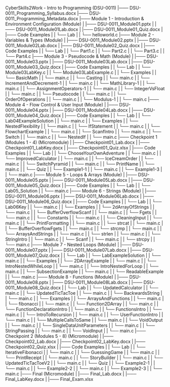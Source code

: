CyberSkills2Work - Intro to Programming (DSU-0011)
|─── DSU-0011_Programming_Syllabus.docx
|─── DSU-0011_Programming_Metadata.docx
|─── Module 1 - Introduction & Environment Configuration (Module)
|     |─── DSU-0011_Module01.pptx
|     |─── DSU-0011_Module01Lab.docx
|     |─── DSU-0011_Module01_Quiz.docx
|     |─── Code Examples
|     |     └── Lab
|     |         └── helloworld.c
|─── Module 2 - Variables & Types (Module)
|     |─── DSU-0011_Module02.pptx
|     |─── DSU-0011_Module02Lab.docx
|     |─── DSU-0011_Module02_Quiz.docx
|     |─── Code Examples
|     |     └── Lab
|     |         └── Part1.c
|     |         └── Part2.c
|     |         └── Part3.c
|     |         └── Part4.c
|─── Module 3 - Pseudocode & Math (Module)
|     |─── DSU-0011_Module03.pptx
|     |─── DSU-0011_Module03Lab.docx
|     |─── DSU-0011_Module03_Quiz.docx
|     |─── Code Examples
|     |     └── Lab
|     |         └── Module03LabKey.c
|     |         └── Module03LabExample.c
|     |     └── Examples
|     |         └── BasicMath
|     |             └── main.c
|     |         └── Casting
|     |             └── main.c
|     |         └── IncrementAndDecrement-1
|     |             └── main.c
|     |         └── MathLibrary-1
|     |             └── main.c
|     |         └── AssignmentOperators-1
|     |             └── main.c
|     |         └── IntegerVsFloat
|     |             └── main.c
|     |         └── Pseudocode
|     |             └── main.c
|     |         └── OrderOfOperations
|     |             └── main.c
|     |         └── Modulus-1
|     |             └── main.c
|─── Module 4 - Flow Control & User Input (Module)
|     |─── DSU-0011_Module04.pptx
|     |─── DSU-0011_Module04Lab.docx
|     |─── DSU-0011_Module04_Quiz.docx
|     |─── Code Examples
|     |     └── Lab
|     |         └── Lab04ExampleSolution
|     |             └── main.c
|     |     └── Examples
|     |         └── NestedFlexibility
|     |             └── main.c
|     |         └── IfStatement
|     |             └── main.c
|     |         └── FlowchartExample
|     |             └── main.c
|     |         └── ScanfIntro
|     |             └── main.c
|     |         └── Switch
|     |             └── main.c
|     |         └── NestedIf
|     |             └── main.c
|─── Checkpoint 1 (Modules 1 - 4) (Micromodule)
|     |─── Checkpoint01_Lab.docx
|     |─── Checkpoint01_LabKey.docx
|     |─── Checkpoint01_Quiz.xlsx
|     |─── Code Examples
|     |     └── Lab
|     |         └── ChooseYourOwnAdventure
|     |             └── main.c
|     |         └── ImprovedCalculator
|     |             └── main.c
|     |         └── IceCreamOrder
|     |             └── main.c
|     |         └── SwitchPyramid
|     |             └── main.c
|     |         └── PrintName
|     |             └── main.c
|     |     └── Quiz
|     |         └── Example1-1
|     |             └── main.c
|     |         └── Example1-3
|     |             └── main.c
|─── Module 5 - Loops & Arrays (Module)
|     |─── DSU-0011_Module05.pptx
|     |─── DSU-0011_Module05Lab.docx
|     |─── DSU-0011_Module05_Quiz.docx
|     |─── Code Examples
|     |     └── Lab
|     |         └── Lab05_Solution
|     |             └── main.c
|─── Module 6 - Strings (Module)
|     |─── DSU-0011_Module06.pptx
|     |─── DSU-0011_Module06Lab.docx
|     |─── DSU-0011_Module06_Quiz.docx
|     |─── Code Examples
|     |     └── Lab
|     |         └── Lab06Key
|     |             └── main.c
|     |     └── Examples
|     |         └── 2dArrayOfStrings
|     |             └── main.c
|     |         └── BufferOverflowScanf
|     |             └── main.c
|     |         └── Fgets
|     |             └── main.c
|     |         └── Constants
|     |             └── main.c
|     |         └── CleaningInput
|     |             └── main.c
|     |         └── PrintFormatting
|     |             └── main.c
|     |         └── strcat
|     |             └── main.c
|     |         └── BufferOverflowFgets
|     |             └── main.c
|     |         └── strcmp
|     |             └── main.c
|     |         └── ArraysAndStrings
|     |             └── main.c
|     |         └── strlen
|     |             └── main.c
|     |         └── StringIntro
|     |             └── main.c
|     |         └── Scanf
|     |             └── main.c
|     |         └── strcpy
|     |             └── main.c
|─── Module 7 - Nested Loops (Module)
|     |─── DSU-0011_Module07.pptx
|     |─── DSU-0011_Module07Lab.docx
|     |─── DSU-0011_Module07_Quiz.docx
|     |     └── Lab
|     |         └── LabExampleSolution
|     |             └── main.c
|     |     └── Examples
|     |         └── 2DArrayExample
|     |             └── main.c
|     |         └── IntroNestedWhileLoop
|     |             └── main.c
|     |         └── IntroNestedForLoop
|     |             └── main.c
|     |         └── SubsectionExample
|     |             └── main.c
|     |         └── ReadableExample
|     |             └── main.c
|─── Module 8 - Functions (Module)
|     |─── DSU-0011_Module08.pptx
|     |─── DSU-0011_Module08Lab.docx
|     |─── DSU-0011_Module08_Quiz.docx
|     |     └── Lab
|     |         └── UpdatedCalculator
|     |             └── main.c
|     |         └── UpdatedTicTacToe
|     |             └── main.c
|     |         └── BackwardsString
|     |             └── main.c
|     |     └── Examples
|     |         └── ArraysAndFunctions
|     |             └── main.c
|     |         └── fibonacci
|     |             └── main.c
|     |         └── Function2DArray
|     |             └── main.c
|     |         └── FunctionDeclarationIntro
|     |             └── main.c
|     |         └── FunctionsIntro
|     |             └── main.c
|     |         └── IntroToRecursion
|     |             └── main.c
|     |         └── UserFunctionIntro
|     |             └── main.c
|     |         └── MultipleCallsToSame
|     |             └── main.c
|     |         └── VoidOutput
|     |             └── main.c
|     |         └── SingleDataUnitParameters
|     |             └── main.c
|     |         └── StringPassing
|     |             └── main.c
|     |         └── VoidInput
|     |             └── main.c
|─── Checkpoint 2 (Modules 5 - 8) (Micromodule)
|     |─── Checkpoint02_Lab.docx
|     |─── Checkpoint02_LabKey.docx
|     |─── Checkpoint02_Quiz.xlsx
|     |─── Code Examples
|     |     └── Lab
|     |         └── IterativeFibonacci
|     |             └── main.c
|     |         └── GuessingGame
|     |             └── main.c
|     |         └── PrintReceipt
|     |             └── main.c
|     |         └── StoryBuilder
|     |             └── main.c
|     |         └── UpdatedTicTacToeV2
|     |             └── main.c
|     |     └── Quiz
|     |         └── Example2-1
|     |             └── main.c
|     |         └── Example2-2
|     |             └── main.c
|     |         └── Example2-3
|     |             └── main.c
|─── Final (Micromodule)
|     |─── Final_Lab.docx
|     |─── Final_LabKey.docx
|     |─── Final_Exam.xlsx
